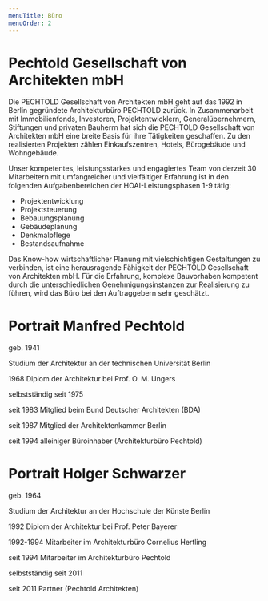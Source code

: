 ```yaml
---
menuTitle: Büro
menuOrder: 2
---
```


# Pechtold Gesellschaft von Architekten mbH

Die PECHTOLD Gesellschaft von Architekten mbH geht auf das 1992 in Berlin gegründete Architekturbüro PECHTOLD zurück. 
In Zusammenarbeit mit Immobilienfonds, Investoren, Projektentwicklern, Generalübernehmern, Stiftungen und privaten Bauherrn hat sich die PECHTOLD Gesellschaft von Architekten mbH eine breite Basis für ihre Tätigkeiten geschaffen.
Zu den realisierten Projekten zählen Einkaufszentren, Hotels, Bürogebäude und Wohngebäude.

Unser kompetentes, leistungsstarkes und engagiertes Team von derzeit 30 Mitarbeitern mit umfangreicher und vielfältiger Erfahrung ist in den folgenden Aufgabenbereichen der HOAI-Leistungsphasen 1-9 tätig:
- Projektentwicklung
- Projektsteuerung
- Bebauungsplanung
- Gebäudeplanung
- Denkmalpflege
- Bestandsaufnahme 

Das Know-how wirtschaftlicher Planung mit vielschichtigen Gestaltungen zu verbinden, ist eine herausragende Fähigkeit der PECHTOLD Gesellschaft von Architekten mbH.
Für die Erfahrung, komplexe Bauvorhaben kompetent durch die unterschiedlichen Genehmigungsinstanzen zur Realisierung zu
führen, wird das Büro bei den Auftraggebern sehr geschätzt.


# Portrait Manfred Pechtold

geb. 1941

Studium der Architektur an der technischen Universität Berlin

1968 Diplom der Architektur bei Prof. O. M. Ungers

selbstständig seit 1975

seit 1983 Mitglied beim Bund Deutscher Architekten (BDA)

seit 1987 Mitglied der Architektenkammer Berlin

seit 1994 alleiniger Büroinhaber (Architekturbüro Pechtold)


# Portrait Holger Schwarzer

geb. 1964

Studium der Architektur an der Hochschule der Künste Berlin

1992 Diplom der Architektur bei Prof. Peter Bayerer

1992-1994 Mitarbeiter im Architekturbüro Cornelius Hertling

seit 1994 Mitarbeiter im Architekturbüro Pechtold

selbstständig seit 2011

seit 2011 Partner (Pechtold Architekten)
